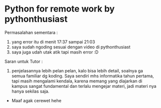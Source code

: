 # Python for remote work by pythonthusiast

Permasalahan sementara :
1. yang error itu di menit 17:37 sampai 21:03
2. saya sudah ngoding sesuai dengan video di pythonthusiast
3. saya juga udah utak atik tapi masih error :D

Saran untuk Tutor :
1. penjelasannya lebih pelan pelan, kalo bisa lebih detail, soalnya ga semua familiar dg koding. Saya sendiri mhs informatika tahun pertama, tapi masih mengalami kendala, karena memang yang diajarkan di kampus sangat fundamental dan terlalu mengejar materi, jadi materi nya hanya sekilas saja.

* Maaf agak cerewet hehe